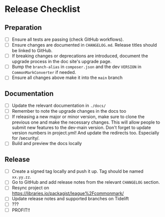 # Release Checklist

## Preparation

 - [ ] Ensure all tests are passing (check GitHub workflows).
 - [ ] Ensure changes are documented in `CHANGELOG.md`. Release titles should be linked to GitHub.
 - [ ] If breaking changes or deprecations are introduced, document the upgrade process in the doc site's upgrade page.
 - [ ] Bump the `branch-alias` in `composer.json` and the dev `VERSION` in `CommonMarkConverter` if needed.
 - [ ] Ensure all changes above make it into the `main` branch

## Documentation

 - [ ] Update the relevant documentation in `./docs/`
 - [ ] Remember to note the upgrade changes in the docs too
 - [ ] If releasing a new major or minor version, make sure to clone the previous one and make the necessary changes.  This will allow people to submit new features to the dev-main version. Don't forget to update version numbers in project.yml! And update the redirects too. Especially for /security/.
 - [ ] Build and preview the docs locally

## Release

 - [ ] Create a signed tag locally and push it up. Tag should be named `xx.yy.zz`.
 - [ ] Go to GitHub and add release notes from the relevant `CHANGELOG` section.
 - [ ] Resync project on <https://libraries.io/packagist/league%2Fcommonmark/>
 - [ ] Update release notes and supported branches on Tidelift
 - [ ] ???
 - [ ] PROFIT!!
